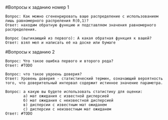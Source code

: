 #Вопросы к заданию номер 1

	Вопрос: Как можно сгененрировать ваше распределение с использованием лишь равномерного распреления R(0,1)?
	Ответ: находим обратную функцию и подставляем значения равномерного распределения.

	Вопрос (вытикающий из первого): А какая обратная функция к вашей?
	Ответ: взял мел и написать её на доске или бумаге

#Вопросы к заданию 2

	Вопрос: Что такое ошибка первого и второго рода?
	Ответ: #TODO

	Вопрос: что такое увроень доверия?
	Ответ: Уровень доверия - статистический термин, означающий вероятность того, что доверительный интервал содержит истинное значение параметра.

	Вопрос: а какую вы будете использовать статистику для оценки:
			a) мат ожидания с известной дисперсией
			б) мат ожидания с неизвестной дисперсией
			в) дисперсии с известным мат ожиданем
			с) дисперсии с неизвестным мат ожиданем
	Ответ: #TODO

